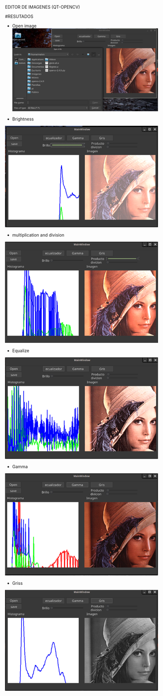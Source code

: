 EDITOR DE IMAGENES (QT-OPENCV)

#RESUTADOS
- Open image
![Screenshot](https://github.com/MelvinSalcedo/Topicos-Computacion-Gr-fica/blob/master/QTproyect%20Editor%20Imagenes/OpenImage.png)


- Brightness 

![Screenshot \n](https://github.com/MelvinSalcedo/Topicos-Computacion-Gr-fica/blob/master/QTproyect%20Editor%20Imagenes/brilloMaximo.png)

- multiplication and division

![Screenshot \n](https://github.com/MelvinSalcedo/Topicos-Computacion-Gr-fica/blob/master/QTproyect%20Editor%20Imagenes/dotAndDivide.png)

- Equalize

![Screenshot \n](https://github.com/MelvinSalcedo/Topicos-Computacion-Gr-fica/blob/master/QTproyect%20Editor%20Imagenes/ecualizador.png)

- Gamma

![Screenshot \n](https://github.com/MelvinSalcedo/Topicos-Computacion-Gr-fica/blob/master/QTproyect%20Editor%20Imagenes/gamma.png)


- Griss

![Screenshot \n](https://github.com/MelvinSalcedo/Topicos-Computacion-Gr-fica/blob/master/QTproyect%20Editor%20Imagenes/gris.png)
